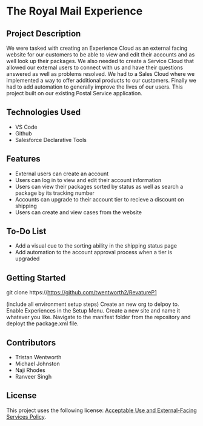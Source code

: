 # The Royal Mail Experience


## Project Description
We were tasked with creating an Experience Cloud as an external facing website for our customers to be able to view and edit their accounts and as well look up their packages. We also needed to create a Service Cloud that allowed our external users to connect with us and have their questions answered as well as problems resolved. We had to a Sales Cloud where we implemented a way to offer additional products to our customers. Finally we had to add automation to generally improve the lives of our users. This project built on our existing Postal Service application.

## Technologies Used
* VS Code
* Github
* Salesforce Declarative Tools

## Features

* External users can create an account
* Users can log in to view and edit their account information
* Users can view their packages sorted by status as well as search a package by its tracking number
* Accounts can upgrade to their account tier to recieve a discount on shipping
* Users can create and view cases from the website

## To-Do List
* Add a visual cue to the sorting ability in the shipping status page
* Add automation to the account approval process when a tier is upgraded

## Getting Started
git clone https://https://github.com/twentworth2/RevatureP1

(include all environment setup steps)
Create an new org to delpoy to.
Enable Experiences in the Setup Menu.
Create a new site and name it whatever you like.
Navigate to the manifest folder from the repository and deployt the package.xml file.

## Contributors
* Tristan Wentworth
* Michael Johnston
* Naji Rhodes
* Ranveer Singh

## License
This project uses the following license: [Acceptable Use and External-Facing Services Policy](https://www.salesforce.com/content/dam/web/en_us/www/documents/legal/Agreements/policies/ExternalFacing_Services_Policy.pdf).
